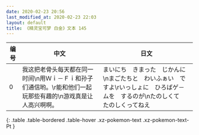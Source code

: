 ```yaml
---
date: 2020-02-23 20:56
last_modified_at: 2020-02-23 22:03
layout: default
title: 《精灵宝可梦 白金》文本 145
---
```

| 编号 | 中文 | 日文 |
| ---- | ---- | ---- |
| 0 | 我这把老骨头每天都在同一时间\n用Ｗｉ－Ｆｉ和孙子们通信哟。\r能和他们一起玩那些有趣的\n游戏真是让人高兴啊啊。 | まいにち　きまった　じかんに\nまごたちと　わいふぁい　ですよ\rいっしょに　ひろばゲ－ムを　するのが\nたのしくて　たのしくってねえ |
{: .table .table-bordered .table-hover .xz-pokemon-text .xz-pokemon-text-Pt }